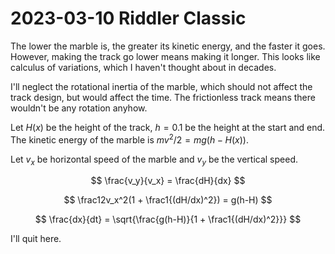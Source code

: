 2023-03-10 Riddler Classic
==========================
The lower the marble is, the greater its kinetic energy, and the faster
it goes.  However, making the track go lower means making it longer.
This looks like calculus of variations, which I haven't thought about in
decades.

I'll neglect the rotational inertia of the marble, which should not affect
the track design, but would affect the time.  The frictionless track means
there wouldn't be any rotation anyhow.

Let $H(x)$ be the height of the track, $h = 0.1$ be the height at the
start and end.  The kinetic energy of the marble is $mv^2/2 = mg(h-H(x))$.

Let $v_x$ be horizontal speed of the marble and $v_y$ be the vertical
speed.

$$ \frac{v_y}{v_x} = \frac{dH}{dx} $$

$$ \frac12v_x^2(1 + \frac1{(dH/dx)^2}) = g(h-H) $$

$$ \frac{dx}{dt} = \sqrt{\frac{g(h-H)}{1 + \frac1{(dH/dx)^2}}} $$

I'll quit here.

